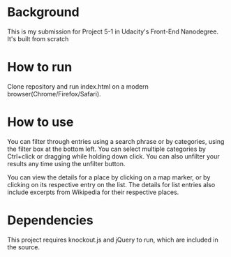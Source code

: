 # Background
This is my submission for Project 5-1 in Udacity's Front-End Nanodegree. It's built from scratch

# How to run
Clone repository and run index.html on a modern browser(Chrome/Firefox/Safari).

# How to use
You can filter through entries using a search phrase or by categories, using the filter box at the bottom left.
You can select multiple categories by Ctrl+click or dragging while holding down click.
You can also unfilter your results any time using the unfilter button.

You can view the details for a place by clicking on a map marker, or by clicking on its respective entry on the list.
The details for list entries also include excerpts from Wikipedia for their respective places.

# Dependencies
This project requires knockout.js and jQuery to run, which are included in the source.
